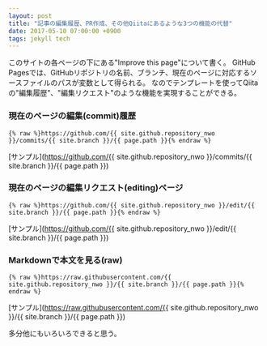 ```yaml
---
layout: post
title: "記事の編集履歴、PR作成、その他Qiitaにあるような3つの機能の代替"
date: 2017-05-10 07:00:00 +0900
tags: jekyll tech
---
```


このサイトの各ページの下にある"Improve this page"について書く。
GitHub Pagesでは、GitHubリポジトリの名前、ブランチ、現在のページに対応するソースファイルのパスが変数として得られる。
なのでテンプレートを使ってQiitaの"編集履歴"、"編集リクエスト"のような機能を実現することができる。

### 現在のページの編集(commit)履歴

```
{% raw %}https://github.com/{{ site.github.repository_nwo }}/commits/{{ site.branch }}/{{ page.path }}{% endraw %}
```

[サンプル](https://github.com/{{ site.github.repository_nwo }}/commits/{{ site.branch }}/{{ page.path }})

### 現在のページの編集リクエスト(editing)ページ

```
{% raw %}https://github.com/{{ site.github.repository_nwo }}/edit/{{ site.branch }}/{{ page.path }}{% endraw %}
```

[サンプル](https://github.com/{{ site.github.repository_nwo }}/edit/{{ site.branch }}/{{ page.path }})

### Markdownで本文を見る(raw)

```
{% raw %}https://raw.githubusercontent.com/{{ site.github.repository_nwo }}/{{ site.branch }}/{{ page.path }}{% endraw %}
```

[サンプル](https://raw.githubusercontent.com/{{ site.github.repository_nwo }}/{{ site.branch }}/{{ page.path }})

多分他にもいろいろできると思う。